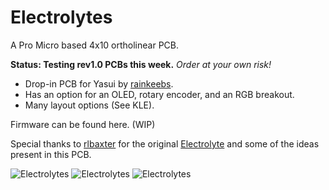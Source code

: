 # Electrolytes
 A Pro Micro based 4x10 ortholinear PCB.

**Status: Testing rev1.0 PCBs this week.**
*Order at your own risk!*

- Drop-in PCB for Yasui by [rainkeebs](https://github.com/rainkeebs).
- Has an option for an OLED, rotary encoder, and an RGB breakout.
- Many layout options (See KLE).

Firmware can be found here. (WIP)

Special thanks to [rlbaxter](https://github.com/rlbaxter) for the original [Electrolyte](https://github.com/rlbaxter/electrolyte) and some of the ideas present in this PCB.

![Electrolytes](https://i.imgur.com/idizOlI.png)
![Electrolytes](https://i.imgur.com/LDfhkKe.png)
![Electrolytes](https://i.imgur.com/mrVYewK.png)